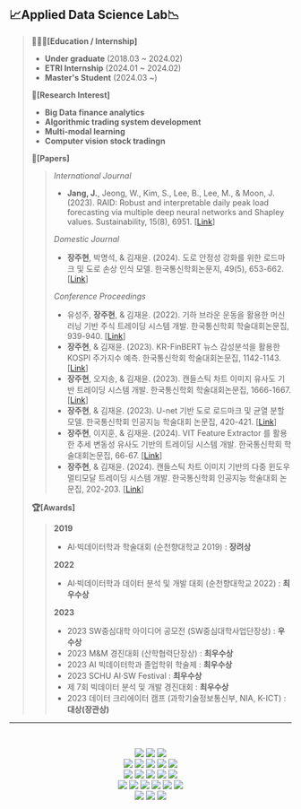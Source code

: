 ## 📈Applied Data Science Lab📉
> **👨🏼‍🎓[Education / Internship]**
> - **Under graduate** (2018.03 ~ 2024.02)
> - **ETRI Internship** (2024.01 ~ 2024.02)
> - **Master's Student** (2024.03 ~)
>
> **🔎[Research Interest]**
> - **Big Data finance analytics**
> - **Algorithmic trading system development**
> - **Multi-modal learning**
> - **Computer vision stock tradingn**
> 
> **📃[Papers]**
>> *International Journal*
>> - **Jang, J.**, Jeong, W., Kim, S., Lee, B., Lee, M., & Moon, J. (2023). RAID: Robust and interpretable daily peak load forecasting via multiple deep neural networks and Shapley values. Sustainability, 15(8), 6951. [[Link](https://www.mdpi.com/2071-1050/15/8/6951)]
>>
>> *Domestic Journal*
>> - **장주현**, 박명석, & 김재윤. (2024). 도로 안정성 강화를 위한 로드마크 및 도로 손상 인식 모델. 한국통신학회논문지, 49(5), 653-662. [[Link](https://www.dbpia.co.kr/pdf/pdfView.do?nodeId=NODE11766242)]
>>
>> *Conference Proceedings*
>>  - 유성주, **장주현**, & 김재윤. (2022). 기하 브라운 운동을 활용한 머신러닝 기반 주식 트레이딩 시스템 개발. 한국통신학회 학술대회논문집, 939-940. [[Link](https://www.dbpia.co.kr/pdf/pdfView.do?nodeId=NODE11197385)]
>>  - **장주현**, & 김재윤. (2023). KR-FinBERT 뉴스 감성분석을 활용한 KOSPI 주가지수 예측. 한국통신학회 학술대회논문집, 1142-1143. [[Link](https://www.dbpia.co.kr/pdf/pdfView.do?nodeId=NODE11227781)]
>>  - **장주현**, 오지송, & 김재윤. (2023). 캔들스틱 차트 이미지 유사도 기반 트레이딩 시스템 개발. 한국통신학회 학술대회논문집, 1666-1667. [[Link](https://www.dbpia.co.kr/pdf/pdfView.do?nodeId=NODE11487824)]
>>  - **장주현**, & 김재윤. (2023). U-net 기반 도로 로드마크 및 균열 분할 모델. 한국통신학회 인공지능 학술대회 논문집, 420-421. [[Link](https://www.dbpia.co.kr/pdf/pdfView.do?nodeId=NODE11554897)]
>>  - **장주현**, 이지훈, & 김재윤. (2024). VIT Feature Extractor 를 활용한 추세 변동성 유사도 기반의 트레이딩 시스템 개발. 한국통신학회 학술대회논문집, 66-67. [[Link](https://www.dbpia.co.kr/pdf/pdfView.do?nodeId=NODE11905819)]
>>  - **장주현**, & 김재윤. (2024). 캔들스틱 차트 이미지 기반의 다중 윈도우 멀티모달 트레이딩 시스템 개발. 한국통신학회 인공지능 학술대회 논문집, 202-203. [[Link](https://www.dbpia.co.kr/pdf/pdfView.do?nodeId=NODE11949266)]
>
> **🏆[Awards]**
>> **2019**
>> - AI·빅데이터학과 학술대회 (순천향대학교 2019) : **장려상**
>>   
>> **2022**
>> - AI·빅데이터학과 데이터 분석 및 개발 대회 (순천향대학교 2022) : **최우수상**
>>
>> **2023**
>> - 2023 SW중심대학 아이디어 공모전 (SW중심대학사업단장상) : **우수상**
>> - 2023 M&M 경진대회 (산학협력단장상) : **최우수상**
>> - 2023 AI 빅데이터학과 졸업학위 학술제 : **최우수상**
>> - 2023 SCHU AI·SW Festival : **최우수상**
>> - 제 7회 빅데이터 분석 및 개발 경진대회 : **최우수상**
>> - 2023 데이터 크리에이터 캠프 (과학기술정보통신부, NIA, K-ICT) : **대상(장관상)**

------
<br>
<p align="center">
  <img src="https://img.shields.io/badge/R-276DC3?style=flat-square&logo=R&logoColor=white"/></a>
  <img src="https://img.shields.io/badge/Python-3766AB?style=flat-square&logo=Python&logoColor=white"/></a>
  <img src="https://img.shields.io/badge/Linux-FCC624?style=flat-square&logo=Linux&logoColor=white"/></a>
  <br>
  <img src="https://img.shields.io/badge/NumPy-013243?style=flat-square&logo=NumPy&logoColor=white"/></a>
  <img src="https://img.shields.io/badge/pandas-150458?style=flat-square&logo=pandas&logoColor=white"/></a>
  <img src="https://img.shields.io/badge/scikitlearn-F7931E?style=flat-square&logo=scikit-learn&logoColor=white"/></a>
  <img src="https://img.shields.io/badge/tensorflow-FF6F00?style=flat-square&logo=tensorflow&logoColor=white"/></a>
  <img src="https://img.shields.io/badge/Keras-D00000?style=flat-square&logo=Keras&logoColor=white"/></a>   
  <br>
  <img src="https://img.shields.io/badge/Jupyter-F37626?style=flat-square&logo=Jupyter&logoColor=white"/></a>
  <img src="https://img.shields.io/badge/Anaconda-44A833?style=flat-square&logo=Anaconda&logoColor=white"/></a>
  <img src="https://img.shields.io/badge/RStudio-75AADB?style=flat-square&logo=RStudio&logoColor=white"/></a>
  <img src="https://img.shields.io/badge/Amazon AWS-232F3E?style=flat-square&logo=amazon-aws&logoColor=white"/></a>
  <img src="https://img.shields.io/badge/Google Colab-F9AB00?style=flat-square&logo=google-colab&logoColor=white"/></a>
  <br>
  <img src="https://img.shields.io/badge/MySQL-4479A1?style=flat-square&logo=MySQL&logoColor=white"/></a>
  <img src="https://img.shields.io/badge/MariaDB-003545?style=flat-square&logo=MariaDB&logoColor=white"/></a>
  <img src="https://img.shields.io/badge/MongoDB-47A248?style=flat-square&logo=MongoDB&logoColor=white"/></a>
  <img src="https://img.shields.io/badge/Docker-2496ED?style=flat-square&logo=Docker&logoColor=white"/></a>
  <img src="https://img.shields.io/badge/Jenkins-D24939?style=flat-square&logo=Jenkins&logoColor=white"/></a>
  <img src="https://img.shields.io/badge/Overleaf-47A141?style=flat-square&logo=Overleaf&logoColor=white"/></a>
  <br>
  <img src="https://img.shields.io/badge/Java-007396?style=flat-square&logo=Java&logoColor=white"/></a>
  <img src="https://img.shields.io/badge/Tableau-E6E6E6?style=flat-square&logo=Tableau&logoColor=white"/></a>
  <img src="https://img.shields.io/badge/Apache Hadoop-D22128?style=flat-square&logo=Apache&logoColor=white"/></a></center>
  <br>
